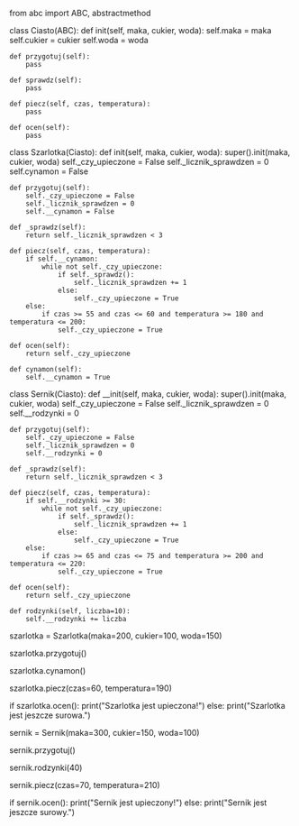 from abc import ABC, abstractmethod

class Ciasto(ABC):
    def init(self, maka, cukier, woda):
        self.maka = maka
        self.cukier = cukier
        self.woda = woda
    
    def przygotuj(self):
        pass
    
    def sprawdz(self):
        pass
    
    def piecz(self, czas, temperatura):
        pass
    
    def ocen(self):
        pass

class Szarlotka(Ciasto):
    def init(self, maka, cukier, woda):
        super().init(maka, cukier, woda)
        self._czy_upieczone = False
        self._licznik_sprawdzen = 0
        self.cynamon = False
    
    def przygotuj(self):
        self._czy_upieczone = False
        self._licznik_sprawdzen = 0
        self.__cynamon = False
    
    def _sprawdz(self):
        return self._licznik_sprawdzen < 3
    
    def piecz(self, czas, temperatura):
        if self.__cynamon:
            while not self._czy_upieczone:
                if self._sprawdz():
                    self._licznik_sprawdzen += 1
                else:
                    self._czy_upieczone = True
        else:
            if czas >= 55 and czas <= 60 and temperatura >= 180 and temperatura <= 200:
                self._czy_upieczone = True
    
    def ocen(self):
        return self._czy_upieczone
    
    def cynamon(self):
        self.__cynamon = True

class Sernik(Ciasto):
    def __init(self, maka, cukier, woda):
        super().init(maka, cukier, woda)
        self._czy_upieczone = False
        self._licznik_sprawdzen = 0
        self.__rodzynki = 0
    
    def przygotuj(self):
        self._czy_upieczone = False
        self._licznik_sprawdzen = 0
        self.__rodzynki = 0
    
    def _sprawdz(self):
        return self._licznik_sprawdzen < 3
    
    def piecz(self, czas, temperatura):
        if self.__rodzynki >= 30:
            while not self._czy_upieczone:
                if self._sprawdz():
                    self._licznik_sprawdzen += 1
                else:
                    self._czy_upieczone = True
        else:
            if czas >= 65 and czas <= 75 and temperatura >= 200 and temperatura <= 220:
                self._czy_upieczone = True
    
    def ocen(self):
        return self._czy_upieczone
    
    def rodzynki(self, liczba=10):
        self.__rodzynki += liczba

szarlotka = Szarlotka(maka=200, cukier=100, woda=150)

szarlotka.przygotuj()

szarlotka.cynamon()

szarlotka.piecz(czas=60, temperatura=190)

if szarlotka.ocen():
    print("Szarlotka jest upieczona!")
else:
    print("Szarlotka jest jeszcze surowa.")

sernik = Sernik(maka=300, cukier=150, woda=100)

sernik.przygotuj()

sernik.rodzynki(40)

sernik.piecz(czas=70, temperatura=210)

if sernik.ocen():
    print("Sernik jest upieczony!")
else:
    print("Sernik jest jeszcze surowy.")
